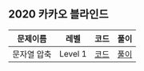 ## 2020 카카오 블라인드

|문제이름|레벨|코드|풀이|
|--|--|--|--|
|문자열 압축|Level 1|[코드](./Q-01.java)|[풀이](https://velog.io/@jwkim/2020-kakao-blind-summarize-string)|